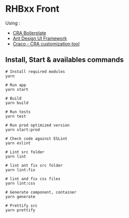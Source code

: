 # RHBxx Front

Using :
- [CRA Boilerplate](https://cansahin.gitbook.io/react-boilerplate-cra-template/)
- [Ant Design UI Framework](https://ant.design/)
- [Craco - CRA customization tool](https://github.com/gsoft-inc/craco)

## Install, Start & availables commands

```shell
# Install required modules
yarn

# Run app
yarn start

# Build
yarn build

# Run tests
yarn test

# Run prod optimized version
yarn start:prod

# Check code against ESLint
yarn eslint

# Lint src folder
yarn lint

# lint ant fix src folder
yarn lint:fix

# lint and fix css files
yarn lint:css

# Generate component, container
yarn generate

# Prettify src
yarn prettify
```

